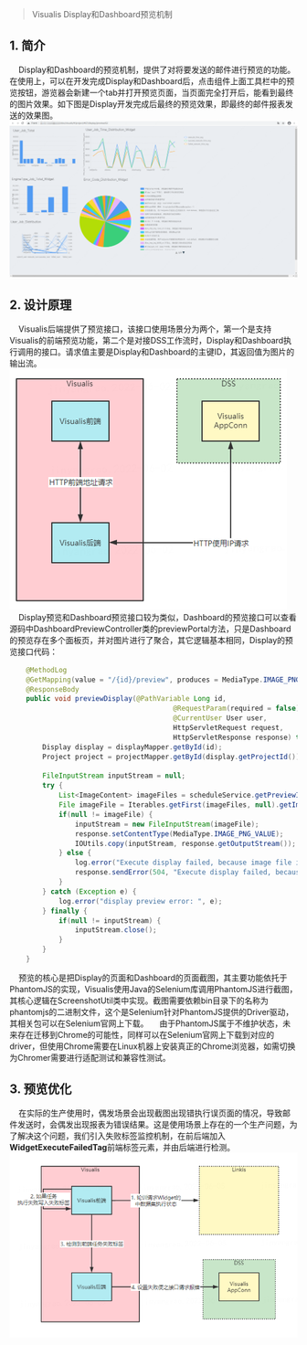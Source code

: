 > Visualis Display和Dashboard预览机制

## 1. 简介
&nbsp;&nbsp;&nbsp;&nbsp;Display和Dashboard的预览机制，提供了对将要发送的邮件进行预览的功能。在使用上，可以在开发完成Display和Dashboard后，点击组件上面工具栏中的预览按钮，游览器会新建一个tab并打开预览页面，当页面完全打开后，能看到最终的图片效果。如下图是Display开发完成后最终的预览效果，即最终的邮件报表发送的效果图。
![预览结果](../images/preview_page.png)

## 2. 设计原理
&nbsp;&nbsp;&nbsp;&nbsp;Visualis后端提供了预览接口，该接口使用场景分为两个，第一个是支持Visualis的前端预览功能，第二个是对接DSS工作流时，Display和Dashboard执行调用的接口。请求值主要是Display和Dashboard的主键ID，其返回值为图片的输出流。
![预览总体流程](../images/preview.png)
&nbsp;&nbsp;&nbsp;&nbsp;Display预览和Dashboard预览接口较为类似，Dashboard的预览接口可以查看源码中DashboardPreviewController类的previewPortal方法，只是Dashboard的预览存在多个面板页，并对图片进行了聚合，其它逻辑基本相同，Display的预览接口代码：
```java
    @MethodLog
    @GetMapping(value = "/{id}/preview", produces = MediaType.IMAGE_PNG_VALUE)
    @ResponseBody
    public void previewDisplay(@PathVariable Long id,
                                        @RequestParam(required = false) String username,
                                        @CurrentUser User user,
                                        HttpServletRequest request,
                                        HttpServletResponse response) throws IOException {
        Display display = displayMapper.getById(id);
        Project project = projectMapper.getById(display.getProjectId());

        FileInputStream inputStream = null;
        try {
            List<ImageContent> imageFiles = scheduleService.getPreviewImage(user.getId(), "display", id);
            File imageFile = Iterables.getFirst(imageFiles, null).getImageFile();
            if(null != imageFile) {
                inputStream = new FileInputStream(imageFile);
                response.setContentType(MediaType.IMAGE_PNG_VALUE);
                IOUtils.copy(inputStream, response.getOutputStream());
            } else {
                log.error("Execute display failed, because image file is null.");
                response.sendError(504, "Execute display failed, because image file is null.");
            }
        } catch (Exception e) {
            log.error("display preview error: ", e);
        } finally {
            if(null != inputStream) {
                inputStream.close();
            }
        }
    }
```
&nbsp;&nbsp;&nbsp;&nbsp;预览的核心是把Display的页面和Dashboard的页面截图，其主要功能依托于PhantomJS的实现，Visualis使用Java的Selenium库调用PhantomJS进行截图，其核心逻辑在ScreenshotUtil类中实现。截图需要依赖bin目录下的名称为phantomjs的二进制文件，这个是Selenium针对PhantomJS提供的Driver驱动，其相关包可以在Selenium官网上下载。
&nbsp;&nbsp;&nbsp;&nbsp;由于PhantomJS属于不维护状态，未来存在迁移到Chrome的可能性，同样可以在Selenium官网上下载到对应的driver，但使用Chrome需要在Linux机器上安装真正的Chrome浏览器，如需切换为Chromer需要进行适配测试和兼容性测试。

## 3. 预览优化
&nbsp;&nbsp;&nbsp;&nbsp;在实际的生产使用时，偶发场景会出现截图出现错执行误页面的情况，导致邮件发送时，会偶发出现报表为错误结果。这是使用场景上存在的一个生产问题，为了解决这个问题，我们引入失败标签监控机制，在前后端加入**WidgetExecuteFailedTag**前端标签元素，并由后端进行检测。
![预览结果](../images/preview_bug_fix_1.png)

